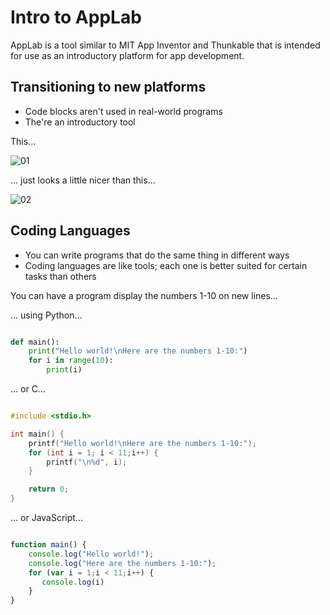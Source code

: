# Intro to AppLab

AppLab is a tool similar to MIT App Inventor and Thunkable that is intended for use as an introductory platform for app development.

## Transitioning to new platforms

* Code blocks aren't used in real-world programs
* The're an introductory tool

This...

![01](https://raw.githubusercontent.com/sBondoc/oai_2019/master/assets/lesson-00/00.png "I guess it looks colorful...")

... just looks a little nicer than this...

![02](https://raw.githubusercontent.com/sBondoc/oai_2019/master/assets/lesson-00/01.png "Ahhh!")

## Coding Languages

* You can write programs that do the same thing in different ways
* Coding languages are like tools; each one is better suited for certain tasks than others

You can have a program display the numbers 1-10 on new lines...

... using Python...

```python

def main():
	print("Hello world!\nHere are the numbers 1-10:")
	for i in range(10):
		print(i)

```

... or C...

```c

#include <stdio.h>

int main() {
	printf("Hello world!\nHere are the numbers 1-10:");
	for (int i = 1; i < 11;i++) {
		printf("\n%d", i);
	}

	return 0;
}

```

... or JavaScript...

```javascript

function main() {
    console.log("Hello world!");
    console.log("Here are the numbers 1-10:");
    for (var i = 1;i < 11;i++) {
       console.log(i) 
    }
}

```

